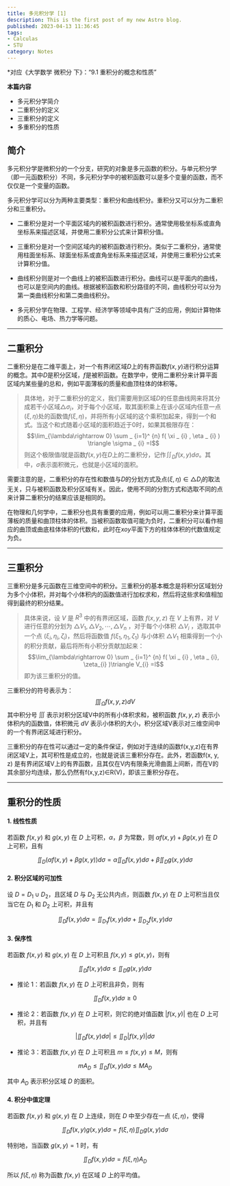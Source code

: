 ```yaml
---
title: 多元积分学 [1]
description: This is the first post of my new Astro blog.
published: 2023-04-13 11:36:45
tags:
- Calculas
- STU
category: Notes
---
```


*对应《大学数学 微积分 下》：“9.1 重积分的概念和性质”



**本篇内容**
- 多元积分学简介
- 二重积分的定义
- 三重积分的定义
- 多重积分的性质

<!--more-->



## 简介
多元积分学是微积分的一个分支，研究的对象是多元函数的积分。与单元积分学（即一元函数积分）不同，多元积分学中的被积函数可以是多个变量的函数，而不仅仅是一个变量的函数。

多元积分学可以分为两种主要类型：重积分和曲线积分。重积分又可以分为二重积分和三重积分。

- 二重积分是对一个平面区域内的被积函数进行积分。通常使用极坐标系或直角坐标系来描述区域，并使用二重积分公式来计算积分值。

- 三重积分是对一个空间区域内的被积函数进行积分。类似于二重积分，通常使用柱面坐标系、球面坐标系或直角坐标系来描述区域，并使用三重积分公式来计算积分值。

- 曲线积分则是对一个曲线上的被积函数进行积分。曲线可以是平面内的曲线，也可以是空间内的曲线。根据被积函数和积分路径的不同，曲线积分可以分为第一类曲线积分和第二类曲线积分。

- 多元积分学在物理、工程学、经济学等领域中具有广泛的应用，例如计算物体的质心、电场、热力学等问题。

---

## 二重积分
二重积分是在二维平面上，对一个有界闭区域$D$上的有界函数$f(x,y)$进行积分运算的概念。其中$D$是积分区域，$f$是被积函数。在数学中，使用二重积分来计算平面区域内某些量的总和，例如平面薄板的质量和曲顶柱体的体积等。

>具体地，对于二重积分的定义，我们需要用到区域$D$的任意曲线网来将其分成若干小区域$\triangle\sigma_{i}$，对于每个小区域，取其面积乘上在该小区域内任意一点$(\xi, \eta)$处的函数值$f(\xi,\eta)$，并将所有小区域的这个乘积加起来，得到一个和式。当这个和式随着小区域的面积趋近于$0$时，如果其极限存在：
>$$\lim_{\lambda\rightarrow 0}  \sum _ {i=1}^ {n}  f(  \xi _ {i}  ,  \eta _ {i}  )  \triangle  \sigma _ {i} =I$$
>则这个极限值$I$就是函数$f(x,y)$在$D$上的二重积分，记作$\iint_D f(x,y)d\sigma$。其中，$\sigma$表示面积微元，也就是小区域的面积。

需要注意的是，二重积分的存在性和数值与$D$的分划方式及点$(\xi,\eta) \in \triangle D_i$的取法无关，只与被积函数及积分区域有关。因此，使用不同的分割方式和选取不同的点来计算二重积分的结果应该是相同的。

在物理和几何学中，二重积分也具有重要的应用，例如可以用二重积分来计算平面薄板的质量和曲顶柱体的体积。当被积函数取值可能为负时，二重积分可以看作相应的曲顶或曲底柱体体积的代数和，此时在$xoy$平面下方的柱体体积的代数值规定为负。


---


## 三重积分
三重积分是多元函数在三维空间中的积分。三重积分的基本概念是将积分区域划分为多个小体积，并对每个小体积内的函数值进行加权求和，然后将这些求和值相加得到最终的积分结果。

>具体来说，设 $V$ 是 $R^ {3}$ 中的有界闭区域，函数 $f(x,y,z)$ 在 $V$ 上有界，对 $V$ 进行任意的分划为 $\triangle V_ {1},\triangle V_ {2},\cdots,\triangle V_ {n}$ ，对于每个小体积 $\triangle V_ {i}$ ，选取其中一个点 $(\xi_i, \eta _ {i}, \zeta _ {i})$，然后将函数值 $f(\xi_1,\eta _ {1},\zeta_1)$ 与小体积 $\triangle V_ {1}$ 相乘得到一个小的积分贡献，最后将所有小积分贡献加起来：
>$$\lim_{\lambda\rightarrow 0}  \sum _ {i=1}^ {n}  f(  \xi _ {i}  ,  \eta _ {i}, \zeta_{i}  )\triangle V_{i} =I$$
>即为该三重积分的值。

三重积分的符号表示为：
$$\iiint _ {\Omega}f(x,y,z)dV$$
其中积分号 $\iiint$ 表示对积分区域V中的所有小体积求和，被积函数 $f(x,y,z)$ 表示小体积内的函数值，体积微元 $dV$ 表示小体积的大小，积分区域V表示对三维空间中的一个有界闭区域进行积分。

三重积分的存在性可以通过一定的条件保证，例如对于连续的函数f(x,y,z)在有界闭区域V上，其可积性是成立的，也就是说该三重积分存在。此外，若函数f(x, y, z) 是有界闭区域V上的有界函数，且其仅在V内有限条光滑曲面上间断，而在V的其余部分均连续，那么仍然有f(x,y,z)$\in$R(V)，即该三重积分存在。


---

## 重积分的性质
#### 1. 线性性质
若函数 $f(x, y)$ 和 $g(x, y)$ 在 $D$ 上可积，$\alpha$，$\beta$ 为常数，则 $\alpha f(x,y)+\beta g(x,y)$ 在 $D$ 上可积，且有

$$\iint_D (\alpha f(x,y)+\beta g(x,y))d\sigma=\alpha\iint_D f(x,y)d\sigma+\beta\iint_D g(x,y)d\sigma$$

#### 2. 积分区域的可加性
设 $D=D_1\cup D_2$，且区域 $D$ 与 $D_2$ 无公共内点，则函数 $f(x, y)$ 在 $D$ 上可积当且仅当它在 $D_1$ 和 $D_2$ 上可积，并且有

$$\iint_D f(x,y)d\sigma=\iint_{D_1} f(x,y)d\sigma+\iint_{D_2} f(x,y)d\sigma$$

#### 3. 保序性
若函数 $f(x, y)$ 和 $g(x, y)$ 在 $D$ 上可积且 $f(x,y)\leq g(x,y)$，则有

$$\iint_D f(x,y)d\sigma\leq \iint_D g(x,y)d\sigma$$

- 推论 1：若函数 $f(x, y)$ 在 $D$ 上可积且非负，则有

$$\iint_D f(x,y)d\sigma\geq 0$$

- 推论 2：若函数 $f(x, y)$ 在 $D$ 上可积，则它的绝对值函数 $|f(x,y)|$ 也在 $D$ 上可积，并且有

$$\bigg|\iint_D f(x,y)d\sigma\bigg|\leq \iint_D |f(x,y)|d\sigma$$

- 推论 3：若函数 $f(x, y)$ 在 $D$ 上可积且 $m\leq f(x,y)\leq M$，则有

$$mA_D\leq \iint_D f(x,y)d\sigma\leq MA_D$$

其中 $A_D$ 表示积分区域 $D$ 的面积。

#### 4. 积分中值定理
若函数 $f(x, y)$ 和 $g(x, y)$ 在 $D$ 上连续，则在 $D$ 中至少存在一点 $(\xi,\eta)$，使得

$$\iint_D f(x,y)g(x,y)d\sigma=f(\xi,\eta)\iint_D g(x,y)d\sigma$$

特别地，当函数 $g(x, y)=1$ 时，有

$$\iint_D f(x,y)d\sigma=f(\xi,\eta)A_D$$

所以 $f(\xi,\eta)$ 称为函数 $f(x, y)$ 在区域 $D$ 上的平均值。
